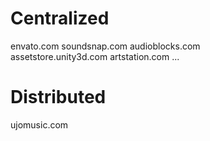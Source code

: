﻿

# Centralized

envato.com 
soundsnap.com 
audioblocks.com  
assetstore.unity3d.com 
artstation.com 
...

# Distributed

ujomusic.com